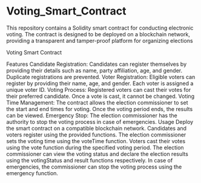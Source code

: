 # Voting_Smart_Contract
This repository contains a Solidity smart contract for conducting electronic voting. The contract is designed to be deployed on a blockchain network, providing a transparent and tamper-proof platform for organizing elections


Voting Smart Contract

Features
Candidate Registration: Candidates can register themselves by providing their details such as name, party affiliation, age, and gender. Duplicate registrations are prevented.
Voter Registration: Eligible voters can register by providing their name, age, and gender. Each voter is assigned a unique voter ID.
Voting Process: Registered voters can cast their votes for their preferred candidate. Once a vote is cast, it cannot be changed.
Voting Time Management: The contract allows the election commissioner to set the start and end times for voting. Once the voting period ends, the results can be viewed.
Emergency Stop: The election commissioner has the authority to stop the voting process in case of emergencies.
Usage
Deploy the smart contract on a compatible blockchain network.
Candidates and voters register using the provided functions.
The election commissioner sets the voting time using the voteTime function.
Voters cast their votes using the vote function during the specified voting period.
The election commissioner can view the voting status and declare the election results using the votingStatus and result functions respectively.
In case of emergencies, the commissioner can stop the voting process using the emergency function.
